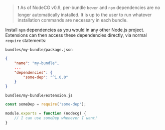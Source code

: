 > ❗ As of NodeCG v0.9, per-bundle `bower` and `npm` dependencies are no longer automatically installed. It is up to the user to run whatever installation commands are necessary in each bundle.

Install `npm` dependencies as you would in any other Node.js project. Extensions can then access these dependencies directly, via normal `require` statements:

`bundles/my-bundle/package.json`
```json
{
    "name": "my-bundle",
    ...
    "dependencies": {
        "some-dep": "^1.0.0"
    }
}
```

`bundles/my-bundle/extension.js`
```js
const someDep = require('some-dep');

module.exports = function (nodecg) {
    // I can use someDep whenever I want!
}
```
